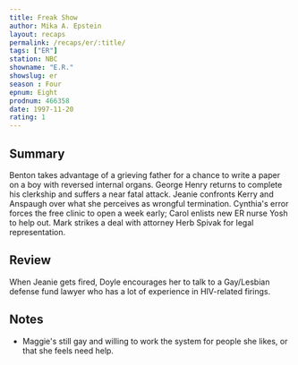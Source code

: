 ```yaml
---
title: Freak Show
author: Mika A. Epstein
layout: recaps
permalink: /recaps/er/:title/
tags: ["ER"]
station: NBC
showname: "E.R."
showslug: er
season : Four
epnum: Eight
prodnum: 466358
date: 1997-11-20
rating: 1
---
```


## Summary

Benton takes advantage of a grieving father for a chance to write a paper on a boy with reversed internal organs. George Henry returns to complete his clerkship and suffers a near fatal attack. Jeanie confronts Kerry and Anspaugh over what she perceives as wrongful termination. Cynthia's error forces the free clinic to open a week early; Carol enlists new ER nurse Yosh to help out. Mark strikes a deal with attorney Herb Spivak for legal representation.

## Review

When Jeanie gets fired, Doyle encourages her to talk to a Gay/Lesbian defense fund lawyer who has a lot of experience in HIV-related firings.

## Notes

* Maggie's still gay and willing to work the system for people she likes, or that she feels need help.
